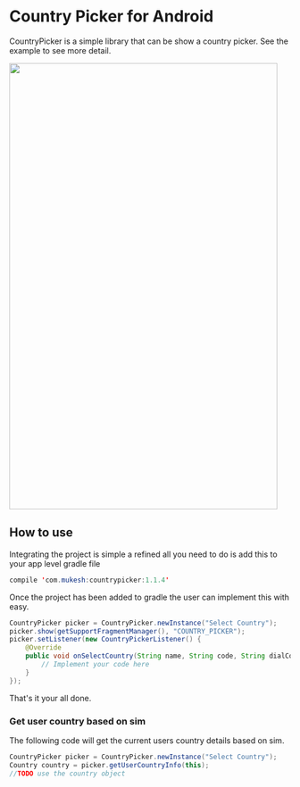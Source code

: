 # Country Picker for Android

CountryPicker is a simple library that can be show a country picker. See the example to see more detail.

<img src="https://raw.githubusercontent.com/mukeshsolanki/country-picker-android/master/Screenshot_20160506-152951.png" width="480" height="800" />

## How to use

Integrating the project is simple a refined all you need to do is add this to your app level gradle file

```java
compile 'com.mukesh:countrypicker:1.1.4'
```

Once the project has been added to gradle the user can implement this with easy.

```java
CountryPicker picker = CountryPicker.newInstance("Select Country");
picker.show(getSupportFragmentManager(), "COUNTRY_PICKER");
picker.setListener(new CountryPickerListener() {
    @Override
    public void onSelectCountry(String name, String code, String dialCode, int flagDrawableResID) {
        // Implement your code here
    }
});
```

That's it your all done.

### Get user country based on sim

The following code will get the current users country details based on sim.

```java
CountryPicker picker = CountryPicker.newInstance("Select Country");
Country country = picker.getUserCountryInfo(this);
//TODO use the country object
```